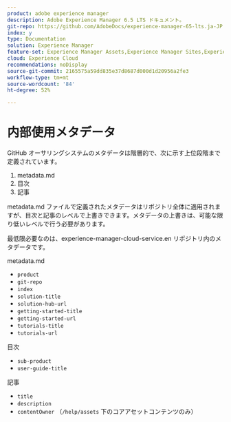 ```yaml
---
product: adobe experience manager
description: Adobe Experience Manager 6.5 LTS ドキュメント。
git-repo: https://github.com/AdobeDocs/experience-manager-65-lts.ja-JP
index: y
type: Documentation
solution: Experience Manager
feature-set: Experience Manager Assets,Experience Manager Sites,Experience Manager, Experience Manager Forms, Experience Manager Cloud Manager
cloud: Experience Cloud
recommendations: noDisplay
source-git-commit: 2165575a59dd835e37d8687d000d1d20956a2fe3
workflow-type: tm+mt
source-wordcount: '84'
ht-degree: 52%

---
```



# 内部使用メタデータ

GitHub オーサリングシステムのメタデータは階層的で、次に示す上位段階まで定義されています。

1. metadata.md
1. 目次
1. 記事

metadata.md ファイルで定義されたメタデータはリポジトリ全体に適用されますが、目次と記事のレベルで上書きできます。メタデータの上書きは、可能な限り低いレベルで行う必要があります。

最低限必要なのは、experience-manager-cloud-service.en リポジトリ内のメタデータです。

metadata.md

* `product`
* `git-repo`
* `index`
* `solution-title`
* `solution-hub-url`
* `getting-started-title`
* `getting-started-url`
* `tutorials-title`
* `tutorials-url`

目次

* `sub-product`
* `user-guide-title`

記事

* `title`
* `description`
* `contentOwner` （`/help/assets` 下のコアアセットコンテンツのみ）

